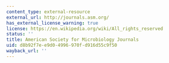 ```yaml
---
content_type: external-resource
external_url: http://journals.asm.org/
has_external_license_warning: true
license: https://en.wikipedia.org/wiki/All_rights_reserved
status: ''
title: American Society for Microbiology Journals
uid: d8b92f7e-e9d0-4996-970f-d916d55c9f50
wayback_url: ''
---
```

